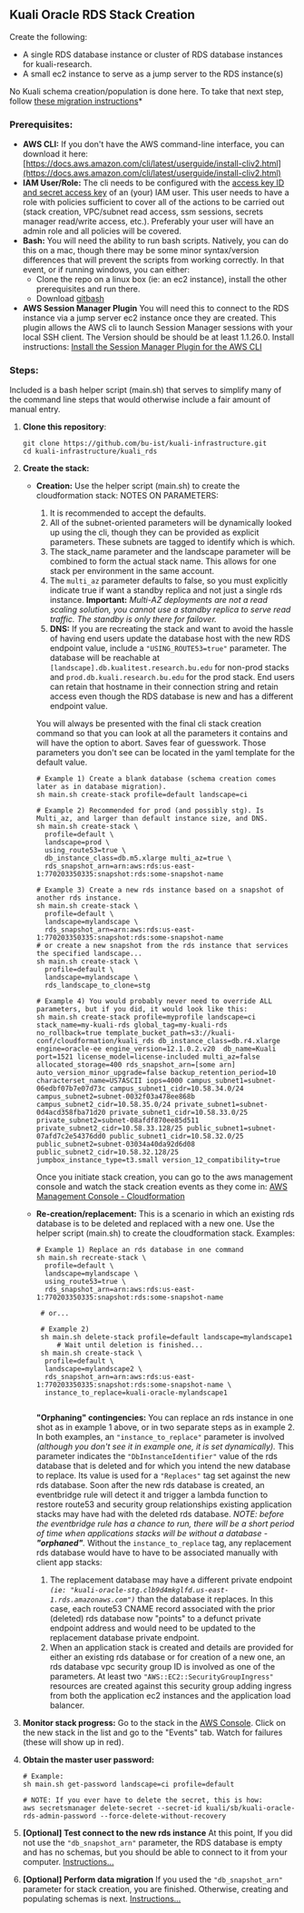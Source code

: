 ## Kuali Oracle RDS Stack Creation

Create the following:

- A single RDS database instance or cluster of RDS database instances for kuali-research.
- A small ec2 instance to serve as a jump server to the RDS instance(s)

No Kuali schema creation/population is done here. To take that next step, follow [these migration instructions](migration/README.md)*

### Prerequisites:

- **AWS CLI:** 
  If you don't have the AWS command-line interface, you can download it here:
  [https://docs.aws.amazon.com/cli/latest/userguide/install-cliv2.html](https://docs.aws.amazon.com/cli/latest/userguide/install-cliv2.html)
- **IAM User/Role:**
  The cli needs to be configured with the [access key ID and secret access key](https://docs.aws.amazon.com/general/latest/gr/aws-sec-cred-types.html#access-keys-and-secret-access-keys) of an (your) IAM user. This user needs to have a role with policies sufficient to cover all of the actions to be carried out (stack creation, VPC/subnet read access, ssm sessions, secrets manager read/write access, etc.). Preferably your user will have an admin role and all policies will be covered.
- **Bash:**
  You will need the ability to run bash scripts. Natively, you can do this on a mac, though there may be some minor syntax/version differences that will prevent the scripts from working correctly. In that event, or if running windows, you can either:
  - Clone the repo on a linux box (ie: an ec2 instance), install the other prerequisites and run there.
  - Download [gitbash](https://git-scm.com/downloads)
- **AWS Session Manager Plugin**
  You will need this to connect to the RDS instance via a jump server ec2 instance once they are created.
  This plugin allows the AWS cli to launch Session Manager sessions with your local SSH client. The Version should be should be at least 1.1.26.0.
  Install instructions: [Install the Session Manager Plugin for the AWS CLI](https://docs.aws.amazon.com/systems-manager/latest/userguide/session-manager-working-with-install-plugin.html)

### Steps:

Included is a bash helper script (main.sh) that serves to simplify many of the command line steps that would otherwise include a fair amount of manual entry. 

1. **Clone this repository**:

   ```
   git clone https://github.com/bu-ist/kuali-infrastructure.git
   cd kuali-infrastructure/kuali_rds
   ```

2. **Create the stack:**
  
   - **Creation:**
      Use the helper script (main.sh) to create the cloudformation stack:
      NOTES ON PARAMETERS:
   
      1. It is recommended to accept the defaults.
      2. All of the subnet-oriented parameters will be dynamically looked up using the cli, though they can be provided as explicit parameters. 
        These subnets are tagged to identify which is which.
      3. The stack_name parameter and the landscape parameter will be combined to form the actual stack name.
        This allows for one stack per environment in the same account.
      4. The `multi_az` parameter defaults to false, so you must explicitly indicate true if want a standby replica and not just a single rds instance.
        **Important:** *Multi-AZ deployments are not a read scaling solution, you cannot use a standby replica to serve read traffic. The standby is only there for failover.*
      5. **DNS:** If you are recreating the stack and want to avoid the hassle of having end users update the database host with the new RDS endpoint value, include a `"USING_ROUTE53=true"` parameter. The database will be reachable at `[landscape].db.kualitest.research.bu.edu` for non-prod stacks and `prod.db.kuali.research.bu.edu` for the prod stack. End users can retain that hostname in their connection string and retain access even though the RDS database is new and has a different endpoint value.
   
      You will always be presented with the final cli stack creation command so that you can look at all the parameters it contains and will have the option to abort. Saves fear of guesswork. Those parameters you don't see can be located in the yaml template for the default value.
   
      ```
      # Example 1) Create a blank database (schema creation comes later as in database migration).
      sh main.sh create-stack profile=default landscape=ci
      
      # Example 2) Recommended for prod (and possibly stg). Is Multi_az, and larger than default instance size, and DNS.
      sh main.sh create-stack \
        profile=default \
        landscape=prod \
        using_route53=true \
        db_instance_class=db.m5.xlarge multi_az=true \
        rds_snapshot_arn=arn:aws:rds:us-east-1:770203350335:snapshot:rds:some-snapshot-name
      
      # Example 3) Create a new rds instance based on a snapshot of another rds instance.
      sh main.sh create-stack \
        profile=default \
        landscape=mylandscape \
        rds_snapshot_arn=arn:aws:rds:us-east-1:770203350335:snapshot:rds:some-snapshot-name
      # or create a new snapshot from the rds instance that services the specified landscape...
      sh main.sh create-stack \
        profile=default \
        landscape=mylandscape \
        rds_landscape_to_clone=stg
      
      # Example 4) You would probably never need to override ALL parameters, but if you did, it would look like this:
      sh main.sh create-stack profile=myprofile landscape=ci stack_name=my-kuali-rds global_tag=my-kuali-rds no_rollback=true template_bucket_path=s3://kuali-conf/cloudformation/kuali_rds db_instance_class=db.r4.xlarge engine=oracle-ee engine_version=12.1.0.2.v20  db_name=Kuali port=1521 license_model=license-included multi_az=false allocated_storage=400 rds_snapshot_arn=[some arn] auto_version_minor_upgrade=false backup_retention_period=10 characterset_name=US7ASCII iops=4000 campus_subnet1=subnet-06edbf07b7e07d73c campus_subnet1_cidr=10.58.34.0/24 campus_subnet2=subnet-0032f03a478ee868b campus_subnet2_cidr=10.58.35.0/24 private_subnet1=subnet-0d4acd358fba71d20 private_subnet1_cidr=10.58.33.0/25 private_subnet2=subnet-08afdf870ee85d511 private_subnet2_cidr=10.58.33.128/25 public_subnet1=subnet-07afd7c2e54376dd0 public_subnet1_cidr=10.58.32.0/25 public_subnet2=subnet-03034a40da92d6d08 public_subnet2_cidr=10.58.32.128/25 jumpbox_instance_type=t3.small version_12_compatibility=true
      
      ```
   
      Once you initiate stack creation, you can go to the aws management console and watch the stack creation events as they come in:
      [AWS Management Console - Cloudformation](https://console.aws.amazon.com/cloudformation/home?region=us-east-1)
   
   - **Re-creation/replacement:**
      This is a scenario in which an existing rds database is to be deleted and replaced with a new one.
      Use the helper script (main.sh) to create the cloudformation stack.
      Examples:
   
      ```
      # Example 1) Replace an rds database in one command
      sh main.sh recreate-stack \
        profile=default \
        landscape=mylandscape \
        using_route53=true \
        rds_snapshot_arn=arn:aws:rds:us-east-1:770203350335:snapshot:rds:some-snapshot-name
        
       # or...
       
       # Example 2)
       sh main.sh delete-stack profile=default landscape=mylandscape1
           # Wait until deletion is finished...
       sh main.sh create-stack \
        profile=default \
        landscape=mylandscape2 \
        rds_snapshot_arn=arn:aws:rds:us-east-1:770203350335:snapshot:rds:some-snapshot-name \
        instance_to_replace=kuali-oracle-mylandscape1
      
      
      ```
   
      **"Orphaning" contingencies:** You can replace an rds instance in one shot as in example 1 above, or in two separate steps as in example 2.
      In both examples, an `"instance_to_replace"` parameter is involved *(although you don't see it in example one, it is set dynamically).*
      This parameter indicates the `"DbInstanceIdentifier"` value of the rds database that is deleted and for which you intend the new database to replace. Its value is used for a `"Replaces"` tag set against the new rds database. Soon after the new rds database is created, an eventbridge rule will detect it and trigger a lambda function to restore route53 and security group relationships existing application stacks may have had with the deleted rds database. *NOTE: before the eventbridge rule has a chance to run, there will be a short period of time when applications stacks will be without a database - **"orphaned"**.*
      Without the `instance_to_replace` tag, any replacement rds database would have to have to be associated manually with client app stacks:
   
      1. The replacement database may have a different private endpoint *`(ie: "kuali-oracle-stg.clb9d4mkglfd.us-east-1.rds.amazonaws.com")`* than the database it replaces. In this case, each route53 CNAME record associated with the prior (deleted) rds database now "points" to a defunct private endpoint address and would need to be updated to the replacement database private endpoint.
      2. When an application stack is created and details are provided for either an existing rds database or for creation of a new one, an rds database vpc security group ID is involved as one of the parameters. At least two `"AWS::EC2::SecurityGroupIngress"` resources are created against this security group adding ingress from both the application ec2 instances and the application load balancer.
   
3. **Monitor stack progress:**
   Go to the stack in the [AWS Console](https://console.aws.amazon.com/cloudformation/home?region=us-east-1). Click on the new stack in the list and go to the "Events" tab.
   Watch for failures (these will show up in red).

4. **Obtain the master user password:**

   ```
   # Example:
   sh main.sh get-password landscape=ci profile=default
   
   # NOTE: If you ever have to delete the secret, this is how:
   aws secretsmanager delete-secret --secret-id kuali/sb/kuali-oracle-rds-admin-password --force-delete-without-recovery
   ```

5. **[Optional] Test connect to the new rds instance**
   At this point, If you did not use the `"db_snapshot_arn"` parameter, the RDS database is empty and has no schemas, but you should be able to connect to it from your computer.
   [Instructions...](jumpbox/README.md)

6. **[Optional] Perform data migration**
   If you used the `"db_snapshot_arn"` parameter for stack creation, you are finished. Otherwise, creating and populating schemas is next.
   [Instructions...](migration/README.md)

